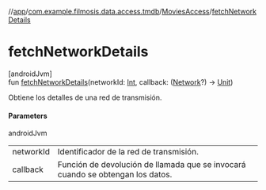 //[app](../../../index.md)/[com.example.filmosis.data.access.tmdb](../index.md)/[MoviesAccess](index.md)/[fetchNetworkDetails](fetch-network-details.md)

# fetchNetworkDetails

[androidJvm]\
fun [fetchNetworkDetails](fetch-network-details.md)(networkId: [Int](https://kotlinlang.org/api/latest/jvm/stdlib/kotlin/-int/index.html), callback: ([Network](../../com.example.filmosis.dataclass/-network/index.md)?) -&gt; [Unit](https://kotlinlang.org/api/latest/jvm/stdlib/kotlin/-unit/index.html))

Obtiene los detalles de una red de transmisión.

#### Parameters

androidJvm

| | |
|---|---|
| networkId | Identificador de la red de transmisión. |
| callback | Función de devolución de llamada que se invocará cuando se obtengan los datos. |
